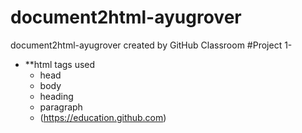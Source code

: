 # document2html-ayugrover
document2html-ayugrover created by GitHub Classroom
#Project 1-
 - **html tags used
      - head
      - body
      - heading
      - paragraph
      - (https://education.github.com)
 
